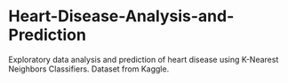 # Heart-Disease-Analysis-and-Prediction
Exploratory data analysis and prediction of heart disease using K-Nearest Neighbors Classifiers. Dataset from Kaggle.

